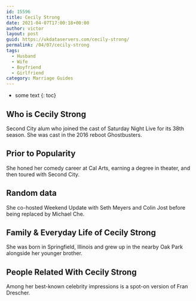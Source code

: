 ```yaml
---
id: 15596
title: Cecily Strong
date: 2021-04-07T17:00:18+00:00
author: victor
layout: post
guid: https://ukdataservers.com/cecily-strong/
permalink: /04/07/cecily-strong
tags:
  - Husband
  - Wife
  - Boyfriend
  - Girlfriend
category: Marriage Guides
---
```


* some text
{: toc}


## Who is Cecily Strong



Second City alum who joined the cast of Saturday Night Live for its 38th season. She was cast in the 2016 reboot Ghostbusters. 

                
                
                
## Prior to Popularity



She honed her comedy career at Cal Arts, earning a degree in theater, and then toured with Second City. 

                
                
                
## Random data



She co-hosted Weekend Update with Seth Meyers and Colin Jost before being replaced by Michael Che. 

                
                
                
## Family & Everyday Life of Cecily Strong



She was born in Springfield, Illinois and grew up in the nearby Oak Park alongside her younger brother. 

                
                
                
## People Related With Cecily Strong



Among her best-known celebrity impressions is a spot-on version of Fran Drescher. 

                
              
            
          
          
          